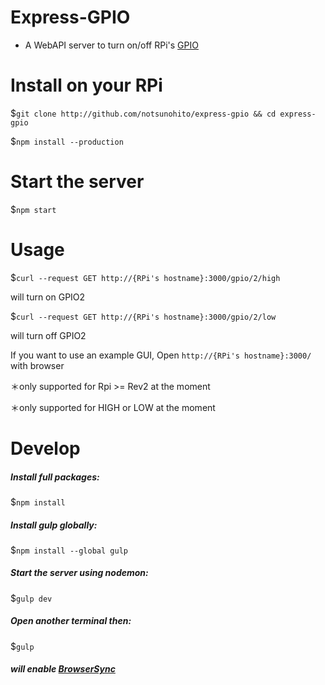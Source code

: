 # Express-GPIO
- A WebAPI server to turn on/off RPi's [GPIO](http://www.raspberrypi.org/documentation/usage/gpio/)

# Install on your RPi
$`git clone http://github.com/notsunohito/express-gpio && cd express-gpio`

$`npm install --production`

# Start the server
$`npm start`

# Usage

$`curl --request GET http://{RPi's hostname}:3000/gpio/2/high`

will turn on GPIO2

$`curl --request GET http://{RPi's hostname}:3000/gpio/2/low`

will turn off GPIO2

If you want to use an example GUI, Open `http://{RPi's hostname}:3000/` with browser


＊only supported for Rpi >= Rev2 at the moment

＊only supported for HIGH or LOW at the moment

# Develop
##### Install full packages:
$`npm install`

##### Install gulp globally:
$`npm install --global gulp`

##### Start the server using nodemon:
$`gulp dev`

##### Open another terminal then:
$`gulp`

##### will enable [BrowserSync](http://www.browsersync.io/)
